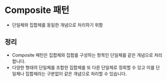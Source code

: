 # Composite 패턴
- 단일체와 집합체를 동일한 개념으로 처리하기 위함

## 정리
- Composite 패턴은 집합체와 집합를 구성하는 항목인 단일체를 같은 개념으로 처리합니다.
- 다양한 형태의 단일체를 조합한 집합체를 또 다른 단일체로 정희할 수 있고 이를 단일체나 집합체라는 구분없이 같은 개념으로 처리할 수 있습니다.

